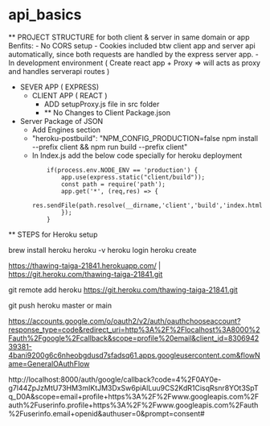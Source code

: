 # api_basics

** PROJECT STRUCTURE for both client & server in same domain or app
  Benfits:
    - No CORS setup 
    - Cookies included btw client app and server api automatically, since both requests are handled by the express server app.
    - In development environment ( Create react app + Proxy => will acts as proxy and handles serverapi routes )

- SEVER APP ( EXPRESS)
  - CLIENT APP ( REACT )
    - ADD setupProxy.js file in src folder
    - ** No Changes to Client Package.json
- Server Package of JSON 
  - Add Engines section
  - "heroku-postbuild": "NPM_CONFIG_PRODUCTION=false npm install --prefix client && npm run build --prefix client"
  - In Index.js add the below code specially for heroku deployment
    ```
        if(process.env.NODE_ENV == 'production') {
            app.use(express.static("client/build"));
            const path = require('path');
            app.get('*', (req,res) => {
                res.sendFile(path.resolve(__dirname,'client','build','index.html'));
            });
        }
    ```

** STEPS for Heroku setup

brew install heroku
heroku -v
heroku login
heroku create

https://thawing-taiga-21841.herokuapp.com/ | https://git.heroku.com/thawing-taiga-21841.git

git remote add heroku https://git.heroku.com/thawing-taiga-21841.git

git push heroku master or main


https://accounts.google.com/o/oauth2/v2/auth/oauthchooseaccount?response_type=code&redirect_uri=http%3A%2F%2Flocalhost%3A8000%2Fauth%2Fgoogle%2Fcallback&scope=profile%20email&client_id=830694239381-4bani9200g6c6nheobgdusd7sfadsq61.apps.googleusercontent.com&flowName=GeneralOAuthFlow

http://localhost:8000/auth/google/callback?code=4%2F0AY0e-g7l44ZpJzMtU73HM3mIKtJM3DxSw6piAlLuu9CS2KdR1CisqRsnr8YOt3SpTq_D0A&scope=email+profile+https%3A%2F%2Fwww.googleapis.com%2Fauth%2Fuserinfo.profile+https%3A%2F%2Fwww.googleapis.com%2Fauth%2Fuserinfo.email+openid&authuser=0&prompt=consent#